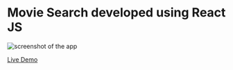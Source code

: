 # Movie Search developed using React JS
 
![screenshot of the app](https://raw.githubusercontent.com/praveenorugantitech/praveenorugantitech-reactjs/master/0_Projects/praveenorugantitech-movie/src/images/screenshot.PNG "Movie Search")

<script data-name="BMC-Widget" src="https://cdnjs.buymeacoffee.com/1.0.0/widget.prod.min.js" data-id="praveenoruganti" data-description="Support me on Buy me a coffee!" data-message="Thank you for visiting. You can now buy me a coffee!" data-color="#5F7FFF" data-position="Right" data-x_margin="18" data-y_margin="18"></script>

[Live Demo](https://praveenorugantitech-movie.firebaseapp.com/)


